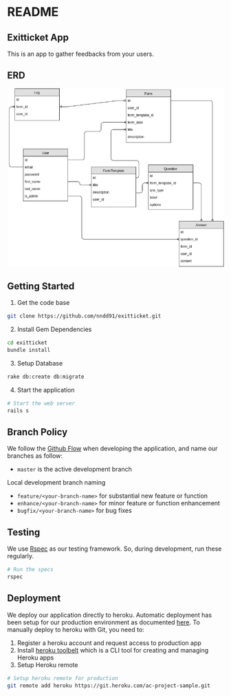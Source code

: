 # README

## Exitticket App

This is an app to gather feedbacks from your users.

## ERD

![ERD Diagram](https://raw.githubusercontent.com/nndd91/exitticket/master/erd.png "Logo Title Text 1")


## Getting Started

1. Get the code base

```bash
git clone https://github.com/nndd91/exitticket.git
```

2. Install Gem Dependencies

```bash
cd exitticket
bundle install
```

3. Setup Database

```bash
rake db:create db:migrate
```

4. Start the application

```bash
# Start the web server
rails s
```

## Branch Policy

We follow the [Github Flow](https://guides.github.com/introduction/flow) when developing the application, and name our branches as follow:

- `master` is the active development branch

Local development branch naming

- `feature/<your-branch-name>`  for substantial new feature or function
- `enhance/<your-branch-name>` for minor feature or function enhancement
- `bugfix/<your-branch-name>` for bug fixes

## Testing

We use [Rspec](https://github.com/rspec/rspec-rails) as our testing framework. So, during development, run these regularly.

```bash
# Run the specs
rspec
```

## Deployment

We deploy our application directly to heroku. Automatic deployment has been setup for our production environment as documented [here](https://devcenter.heroku.com/articles/github-integration#automatic-deploys). To manually deploy to heroku with Git, you need to:

1. Register a heroku account and request access to production app
2. Install [heroku toolbelt](https://toolbelt.heroku.com/) which is a CLI tool for creating and managing Heroku apps
3. Setup Heroku remote

```bash
# Setup heroku remote for production
git remote add heroku https://git.heroku.com/ac-project-sample.git
```

